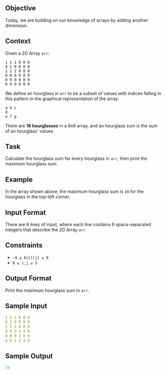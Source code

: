 ## Objective

Today, we are building on our knowledge of arrays by adding another dimension.

## Context

Given a 2D Array `arr`:

```
1 1 1 0 0 0
0 1 0 0 0 0
1 1 1 0 0 0
0 0 0 0 0 0
0 0 0 0 0 0
0 0 0 0 0 0
```

We define an hourglass in `arr` to be a subset of values with indices falling in this pattern in the graphical representation of the array:

```
a b c
d
e f g
```

There are **16 hourglasses** in a 6x6 array, and an hourglass sum is the sum of an hourglass' values.

## Task

Calculate the hourglass sum for every hourglass in `arr`, then print the maximum hourglass sum.

## Example

In the array shown above, the maximum hourglass sum is `19` for the hourglass in the top-left corner.

## Input Format

There are 6 lines of input, where each line contains 6 space-separated integers that describe the 2D Array `arr`.

## Constraints

- `-9 ≤ A[i][j] ≤ 9`
- `0 ≤ i,j ≤ 5`

## Output Format

Print the maximum hourglass sum in `arr`.

## Sample Input

```yaml
1 1 1 0 0 0
0 1 0 0 0 0
1 1 1 0 0 0
0 0 2 4 4 0
0 0 0 2 0 0
0 0 1 2 4 0
```

## Sample Output

```yaml
19
```
